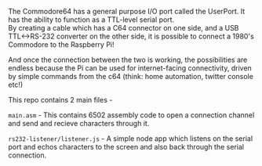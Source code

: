 The Commodore64 has a general purpose I/O port called the UserPort.  It has the ability to function as a TTL-level serial port.  
By creating a cable which has a C64 connector on one side, and a USB TTL<->RS-232 converter on the other side, it is possible 
to connect a 1980's Commodore to the Raspberry Pi!

And once the connection between the two is working, the possibilities are endless because the Pi can be used for internet-facing connectivity, driven by simple commands from the c64 (think: home automation, twitter console etc!)

This repo contains 2 main files - 

`main.asm` - This contains 6502 assembly code to open a connection channel and send and recieve characters through it.

`rs232-listener/listener.js` - A simple node app which listens on the serial port and echos characters to the screen and also back through the serial connection.
